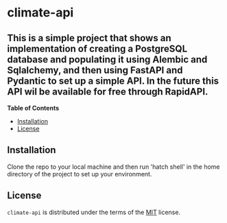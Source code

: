 # climate-api
This is a simple project that shows an implementation of creating a PostgreSQL database and populating it using Alembic and Sqlalchemy, and then using FastAPI and Pydantic to set up a simple API. In the future this API wil be available for free through RapidAPI.
-----

**Table of Contents**

- [Installation](#installation)
- [License](#license)

## Installation
Clone the repo to your local machine and then run 'hatch shell' in the home directory of the project to set up your environment.

## License

`climate-api` is distributed under the terms of the [MIT](https://spdx.org/licenses/MIT.html) license.
